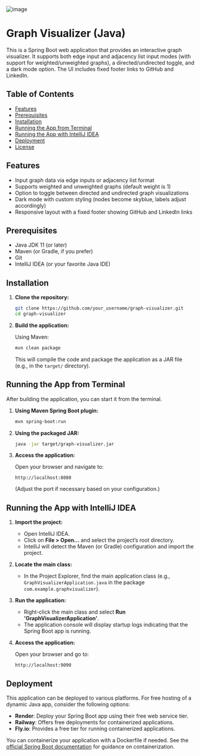 ![image](https://github.com/user-attachments/assets/d3073ffc-041a-4a1f-ad5b-c894c026bd18)

# Graph Visualizer (Java)

This is a Spring Boot web application that provides an interactive graph visualizer. It supports both edge input and adjacency list input modes (with support for weighted/unweighted graphs), a directed/undirected toggle, and a dark mode option. The UI includes fixed footer links to GitHub and LinkedIn.

## Table of Contents

- [Features](#features)
- [Prerequisites](#prerequisites)
- [Installation](#installation)
- [Running the App from Terminal](#running-the-app-from-terminal)
- [Running the App with IntelliJ IDEA](#running-the-app-with-intellij-idea)
- [Deployment](#deployment)
- [License](#license)

## Features

- Input graph data via edge inputs or adjacency list format
- Supports weighted and unweighted graphs (default weight is 1)
- Option to toggle between directed and undirected graph visualizations
- Dark mode with custom styling (nodes become skyblue, labels adjust accordingly)
- Responsive layout with a fixed footer showing GitHub and LinkedIn links

## Prerequisites

- Java JDK 11 (or later)
- Maven (or Gradle, if you prefer)  
- Git
- IntelliJ IDEA (or your favorite Java IDE)

## Installation

1. **Clone the repository:**

   ```bash
   git clone https://github.com/your_username/graph-visualizer.git
   cd graph-visualizer
   ```

2. **Build the application:**

   Using Maven:

   ```bash
   mvn clean package
   ```

   This will compile the code and package the application as a JAR file (e.g., in the `target/` directory).

## Running the App from Terminal

After building the application, you can start it from the terminal.

1. **Using Maven Spring Boot plugin:**

   ```bash
   mvn spring-boot:run
   ```

2. **Using the packaged JAR:**

   ```bash
   java -jar target/graph-visualizer.jar
   ```

3. **Access the application:**

   Open your browser and navigate to:

   ```
   http://localhost:8080
   ```

   (Adjust the port if necessary based on your configuration.)

## Running the App with IntelliJ IDEA

1. **Import the project:**

   - Open IntelliJ IDEA.
   - Click on **File > Open...** and select the project’s root directory.
   - IntelliJ will detect the Maven (or Gradle) configuration and import the project.

2. **Locate the main class:**

   - In the Project Explorer, find the main application class (e.g., `GraphVisualizerApplication.java` in the package `com.example.graphvisualizer`).

3. **Run the application:**

   - Right-click the main class and select **Run 'GraphVisualizerApplication'**.
   - The application console will display startup logs indicating that the Spring Boot app is running.

4. **Access the application:**

   Open your browser and go to:

   ```
   http://localhost:9090
   ```

## Deployment

This application can be deployed to various platforms. For free hosting of a dynamic Java app, consider the following options:

- **Render**: Deploy your Spring Boot app using their free web service tier.
- **Railway**: Offers free deployments for containerized applications.
- **Fly.io**: Provides a free tier for running containerized applications.

You can containerize your application with a Dockerfile if needed. See the [official Spring Boot documentation](https://spring.io/guides/gs/spring-boot-docker/) for guidance on containerization.

